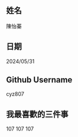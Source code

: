 姓名
----
陳怡蓁

日期
----
2024/05/31

Github Username
---------------
cyz807

我最喜歡的三件事
---------------
107 107 107